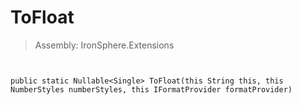 ﻿

# ToFloat

> Assembly: IronSphere.Extensions



```


public static Nullable<Single> ToFloat(this String this, this NumberStyles numberStyles, this IFormatProvider formatProvider)
```